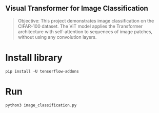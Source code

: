 ## Visual Transformer for Image Classification
> Objective: This project demonstrates image classification on the CIFAR-100 dataset. The ViT model applies the Transformer architecture with self-attention to sequences of image patches, without using any convolution layers.

# Install library
`pip install -U tensorflow-addons`

# Run
`python3 image_classification.py`


